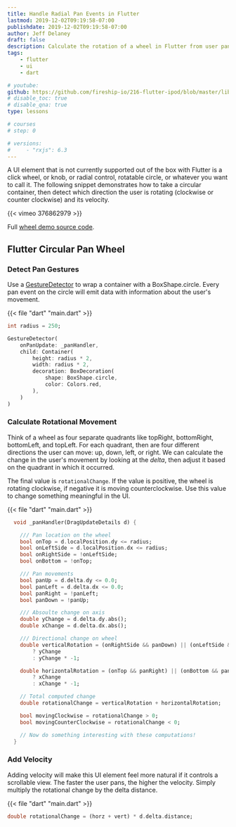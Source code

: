 ```yaml
---
title: Handle Radial Pan Events in Flutter
lastmod: 2019-12-02T09:19:58-07:00
publishdate: 2019-12-02T09:19:58-07:00
author: Jeff Delaney
draft: false
description: Calculate the rotation of a wheel in Flutter from user pan gestures.
tags: 
    - flutter
    - ui
    - dart

# youtube: 
github: https://github.com/fireship-io/216-flutter-ipod/blob/master/lib/wheel.dart
# disable_toc: true
# disable_qna: true
type: lessons

# courses
# step: 0

# versions: 
#     - "rxjs": 6.3
---
```


A UI element that is not currently supported out of the box with Flutter is a click wheel, or knob, or radial control, rotatable circle, or whatever you want to call it. The following snippet demonstrates how to take a circular container, then detect which direction the user is rotating (clockwise or counter clockwise) and its velocity. 

{{< vimeo 376862979 >}}

Full [wheel demo source code](https://github.com/fireship-io/216-flutter-ipod/blob/master/lib/wheel.dart). 

## Flutter Circular Pan Wheel

### Detect Pan Gestures
 
Use a [GestureDetector](https://api.flutter.dev/flutter/widgets/GestureDetector-class.html) to wrap a container with a BoxShape.circle. Every pan event on the circle will emit data with information about the user's movement. 

{{< file "dart" "main.dart" >}}
```dart
int radius = 250;

GestureDetector(
    onPanUpdate: _panHandler,
    child: Container(
        height: radius * 2,
        width: radius * 2,
        decoration: BoxDecoration(
            shape: BoxShape.circle,
            color: Colors.red,
        ),
    )
)
```

### Calculate Rotational Movement

Think of a wheel as four separate quadrants like topRight, bottomRight, bottomLeft, and topLeft. For each quadrant, then are four different directions the user can move: up, down, left, or right. We can calculate the change in the user's movement by looking at the *delta*, then adjust it based on the quadrant in which it occurred. 

The final value is `rotationalChange`. If the value is positive, the wheel is rotating clockwise, if negative it is moving counterclockwise. Use this value to change something meaningful in the UI. 

{{< file "dart" "main.dart" >}}
```dart
  void _panHandler(DragUpdateDetails d) {

    /// Pan location on the wheel
    bool onTop = d.localPosition.dy <= radius;
    bool onLeftSide = d.localPosition.dx <= radius;
    bool onRightSide = !onLeftSide;
    bool onBottom = !onTop;

    /// Pan movements
    bool panUp = d.delta.dy <= 0.0;
    bool panLeft = d.delta.dx <= 0.0;
    bool panRight = !panLeft;
    bool panDown = !panUp;

    /// Absoulte change on axis
    double yChange = d.delta.dy.abs();
    double xChange = d.delta.dx.abs();

    /// Directional change on wheel
    double verticalRotation = (onRightSide && panDown) || (onLeftSide && panUp)
        ? yChange
        : yChange * -1;

    double horizontalRotation = (onTop && panRight) || (onBottom && panLeft) 
        ? xChange 
        : xChange * -1;

    // Total computed change
    double rotationalChange = verticalRotation + horizontalRotation; 

    bool movingClockwise = rotationalChange > 0;
    bool movingCounterClockwise = rotationalChange < 0;

    // Now do something interesting with these computations!
  }
```

### Add Velocity

Adding velocity will make this UI element feel more natural if it controls a scrollable view. The faster the user pans, the higher the velocity. Simply multiply the rotational change by the delta distance. 

{{< file "dart" "main.dart" >}}
```dart
double rotationalChange = (horz + vert) * d.delta.distance;
```
